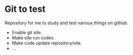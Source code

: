 # Git to test

Repository for me to study and test various things on github.
- Enable git site.
- Make site run codes.
- Make code update repository/site.
- ...
